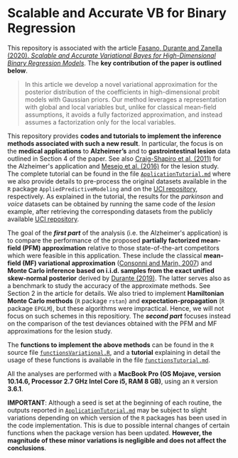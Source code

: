 # Scalable and Accurate VB for Binary Regression

This repository is associated with the article [Fasano, Durante and Zanella (2020). *Scalable and Accurate Variational Bayes for High-Dimensional Binary Regression Models*](https://arxiv.org/abs/1911.06743). The **key contribution of the paper is outlined below**.

> In this article we develop a novel variational approximation for the posterior distribution of the coefficients in high-dimensional probit models with Gaussian priors. Our method leverages a representation with global and local variables but, unlike for classical mean-field assumptions, it avoids a fully factorized approximation, and instead assumes a factorization only for the local variables.

This repository provides **codes and tutorials to implement the inference methods associated with such a new result**. In particular, the focus is on the **medical applications** to **Alzheimer’s** and to **gastrointestinal lesion** data outlined in Section 4 of the paper. See also [Craig-Shapiro et al. (2011)](https://journals.plos.org/plosone/article?id=10.1371/journal.pone.0018850) for the Alzheimer's application and [Mesejo et al. (2016)](https://ieeexplore.ieee.org/abstract/document/7442848) for the lesion study. The complete tutorial can be found in the file [`ApplicationTutorial.md`](https://github.com/augustofasano/Probit-PFMVB/blob/master/ApplicationTutorial.md) where we also provide details to pre-process the original datasets available in the `R` package `AppliedPredictiveModeling` and on the [UCI repository](https://archive.ics.uci.edu/ml/datasets/Gastrointestinal+Lesions+in+Regular+Colonoscopy), respectively.
As explained in the tutorial, the results for the *parkinson* and *voice* datasets can be obtained by running the same code of the *lesion* example, after retrieving the corresponding datasets from the publicly available [UCI repository](https://archive.ics.uci.edu/ml/datasets.php).

The goal of the ***first part*** of the analysis (i.e. the Alzheimer's application) is to compare the performance of the proposed **partially factorized mean-field (PFM) approximation** relative to those state-of-the-art competitors which were feasible in this application. These include the classical **mean-field (MF) variational approximation** ([Consonni and Marin, 2007](https://www.sciencedirect.com/science/article/pii/S0167947306003951)) and **Monte Carlo inference based on i.i.d. samples from the exact unified skew-normal posterior** derived by [Durante (2019)](https://doi.org/10.1093/biomet/asz034). The latter serves also as a benchmark to study the accuracy of the approximate methods. See Section 2 in the article for details. We also tried to implement **Hamiltonian Monte Carlo methods** (`R` package `rstan`) and **expectation-propagation** (`R` package `EPGLM`), but these algorithms were impractical. Hence, we will not focus on such schemes in this repositiory. The ***second part*** focuses instead on the comparison of the test deviances obtained with the PFM and MF approximations for the lesion study.

The **functions to implement the above methods** can be found in the `R` source file [`functionsVariational.R`](https://github.com/augustofasano/Probit-PFMVB/blob/master/functionsVariational.R), and a **tutorial** explaining in detail the usage of these functions is available in the file [`functionsTutorial.md`](https://github.com/augustofasano/Probit-PFMVB/blob/master/functionsTutorial.md). 

All the analyses are performed with a **MacBook Pro (OS Mojave, version 10.14.6, Processor 2.7 GHz Intel Core i5, RAM 8 GB)**, using an `R` version **3.6.1**.

**IMPORTANT**: Although a seed is set at the beginning of each routine, the outputs reported in [`ApplicationTutorial.md`](https://github.com/augustofasano/Probit-PFMVB/blob/master/ApplicationTutorial.md) may be subject to slight variations depending on which version of the `R` packages has been used in the code implementation. This is due to possible internal changes of certain functions when the package version has been updated. **However, the magnitude of these minor variations is negligible and does not affect the conclusions**.
